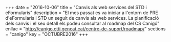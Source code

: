 +++
date        = "2016-10-06"
title       = "Canvis als web services del STD i eFormularis"
description = "El mes passat es va iniciar a l'entorn de PRE d'eFormularis i STD un seguit de canvis als web services. La planificació dels canvis i el seu detall els podeu consultar al roadmap del CS Canigó"
enllac      = "http://canigo.ctti.gencat.cat/centre-de-suport/roadmap/"
sections    = "canigo"
key         = "OCTUBRE2016"
+++


